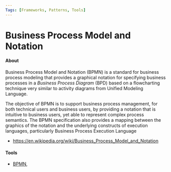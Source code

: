 ```yaml
---
Tags: [Frameworks, Patterns, Tools]
---
```

# Business Process Model and Notation

#### About
Business Process Model and Notation (BPMN) is a standard for business process modeling that provides a graphical notation for specifying business processes in a _Business Process Diagram_ (BPD) based on a flowcharting technique very similar to activity diagrams from Unified Modeling Language. 

The objective of BPMN is to support business process management, for both technical users and business users, by providing a notation that is intuitive to business users, yet able to represent complex process semantics. The BPMN specification also provides a mapping between the graphics of the notation and the underlying constructs of execution languages, particularly Business Process Execution Language
 - https://en.wikipedia.org/wiki/Business_Process_Model_and_Notation

#### Tools
- [BPMN](https://bpmn.io/), 
